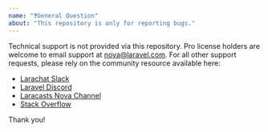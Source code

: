 ```yaml
---
name: "❓General Question"
about: "This repository is only for reporting bugs."
---
```


Technical support is not provided via this repository. Pro license holders are welcome to email support at [nova@laravel.com](mailto:nova@laravel.com). For all other support requests, please rely on the community resource available here:

- [Larachat Slack](https://larachat.co)
- [Laravel Discord](https://discord.gg/FDzEUYP)
- [Laracasts Nova Channel](https://laracasts.com/discuss/channels/nova)
- [Stack Overflow](http://stackoverflow.com/questions/tagged/laravel-nova)

Thank you!
